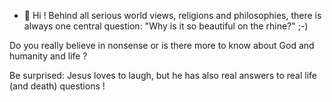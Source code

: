 - 👋 Hi ! 
Behind all serious world views, religions and philosophies, there is always one central question:
"Why is it so beautiful on the rhine?"
;-)

Do you really believe in nonsense or is there more to know about God and humanity and life ?

Be surprised:
Jesus loves to laugh, but he has also real answers to real life (and death) questions !
